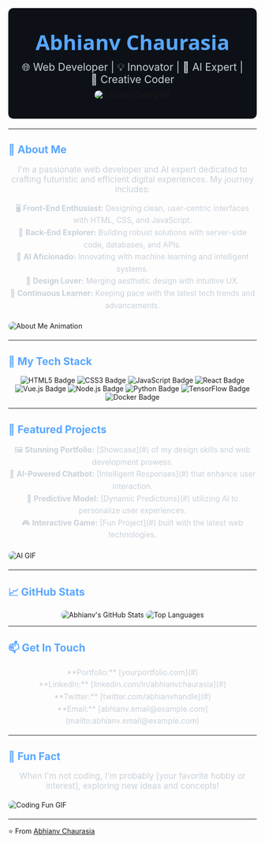 <!-- Hero Section -->
<div style="background-color:#0d1117; padding: 40px 20px; text-align: center; border-radius: 10px; margin-bottom: 20px;">
  <h1 style="color: #58a6ff; font-family: 'Segoe UI', Tahoma, Geneva, Verdana, sans-serif; font-size: 3em; margin: 0; animation: glow 1.5s ease-in-out infinite alternate;">
    Abhianv Chaurasia
  </h1>
  <p style="color: #c9d1d9; font-size: 1.5em; margin: 10px 0;">
    🌐 Web Developer | 💡 Innovator | 🤖 AI Expert | 🎨 Creative Coder
  </p>
  <img src="https://media.giphy.com/media/26tn33aiTi1jkl6H6/giphy.gif" alt="Futuristic Coding GIF" style="max-width: 100%; height: auto; border-radius: 10px;"/>
</div>

---

## <span style="color: #58a6ff;">🚀 About Me</span>

<p style="color: #c9d1d9; font-size: 1.2em; text-align: center;">
I'm a passionate web developer and AI expert dedicated to crafting futuristic and efficient digital experiences. My journey includes:
</p>

<ul style="color: #c9d1d9; font-size: 1.1em; line-height: 1.6; text-align: center; padding: 0; list-style: none;">
  <li>🖥️ <strong>Front-End Enthusiast:</strong> Designing clean, user-centric interfaces with HTML, CSS, and JavaScript.</li>
  <li>🔧 <strong>Back-End Explorer:</strong> Building robust solutions with server-side code, databases, and APIs.</li>
  <li>🤖 <strong>AI Aficionado:</strong> Innovating with machine learning and intelligent systems.</li>
  <li>🎨 <strong>Design Lover:</strong> Merging aesthetic design with intuitive UX.</li>
  <li>🌱 <strong>Continuous Learner:</strong> Keeping pace with the latest tech trends and advancements.</li>
</ul>

<img src="https://media.giphy.com/media/13HgwGsXF0aiGY/giphy.gif" alt="About Me Animation" style="display: block; margin: 20px auto; max-width: 100%; height: auto; border-radius: 10px;"/>

---

## <span style="color: #58a6ff;">🔧 My Tech Stack</span>

<div style="text-align: center;">
  <img src="https://img.shields.io/badge/HTML5-E34F26?style=for-the-badge&logo=html5&logoColor=white" alt="HTML5 Badge"/>
  <img src="https://img.shields.io/badge/CSS3-1572B6?style=for-the-badge&logo=css3&logoColor=white" alt="CSS3 Badge"/>
  <img src="https://img.shields.io/badge/JavaScript-F7DF1E?style=for-the-badge&logo=javascript&logoColor=black" alt="JavaScript Badge"/>
  <img src="https://img.shields.io/badge/React-61DAFB?style=for-the-badge&logo=react&logoColor=black" alt="React Badge"/>
  <img src="https://img.shields.io/badge/Vue.js-4FC08D?style=for-the-badge&logo=vue.js&logoColor=white" alt="Vue.js Badge"/>
  <img src="https://img.shields.io/badge/Node.js-339933?style=for-the-badge&logo=node.js&logoColor=white" alt="Node.js Badge"/>
  <img src="https://img.shields.io/badge/Python-3776AB?style=for-the-badge&logo=python&logoColor=white" alt="Python Badge"/>
  <img src="https://img.shields.io/badge/TensorFlow-FF6F00?style=for-the-badge&logo=tensorflow&logoColor=white" alt="TensorFlow Badge"/>
  <img src="https://img.shields.io/badge/Docker-2496ED?style=for-the-badge&logo=docker&logoColor=white" alt="Docker Badge"/>
</div>

---

## <span style="color: #58a6ff;">🌟 Featured Projects</span>

<ul style="color: #c9d1d9; font-size: 1.1em; line-height: 1.6; text-align: center; padding: 0; list-style: none;">
  <li>🖼️ <strong>Stunning Portfolio:</strong> [Showcase](#) of my design skills and web development prowess.</li>
  <li>💬 <strong>AI-Powered Chatbot:</strong> [Intelligent Responses](#) that enhance user interaction.</li>
  <li>🤖 <strong>Predictive Model:</strong> [Dynamic Predictions](#) utilizing AI to personalize user experiences.</li>
  <li>🎮 <strong>Interactive Game:</strong> [Fun Project](#) built with the latest web technologies.</li>
</ul>

<img src="https://media.giphy.com/media/xT9IgzoKnwFNmISR8I/giphy.gif" alt="AI GIF" style="display: block; margin: 20px auto; max-width: 100%; height: auto; border-radius: 10px;"/>

---

## <span style="color: #58a6ff;">📈 GitHub Stats</span>

<div style="text-align: center;">
  <img src="https://github-readme-stats.vercel.app/api?username=abhianvchaurasia&show_icons=true&theme=radical" alt="Abhianv's GitHub Stats" style="border-radius: 10px;"/>
  <img src="https://github-readme-stats.vercel.app/api/top-langs/?username=abhianvchaurasia&layout=compact&theme=radical" alt="Top Languages" style="border-radius: 10px;"/>
</div>

---

## <span style="color: #58a6ff;">📫 Get In Touch</span>

<ul style="color: #c9d1d9; font-size: 1.1em; line-height: 1.6; text-align: center; padding: 0; list-style: none;">
  <li>**Portfolio:** [yourportfolio.com](#)</li>
  <li>**LinkedIn:** [linkedin.com/in/abhianvchaurasia](#)</li>
  <li>**Twitter:** [twitter.com/abhianvhandle](#)</li>
  <li>**Email:** [abhianv.email@example.com](mailto:abhianv.email@example.com)</li>
</ul>

---

## <span style="color: #58a6ff;">🎨 Fun Fact</span>

<p style="color: #c9d1d9; font-size: 1.2em; text-align: center;">
When I'm not coding, I'm probably [your favorite hobby or interest], exploring new ideas and concepts!
</p>

<img src="https://media.giphy.com/media/f9k1tV7HyORcngKF8v/giphy.gif" alt="Coding Fun GIF" style="display: block; margin: 20px auto; max-width: 100%; height: auto; border-radius: 10px;"/>

---

⭐️ From [Abhianv Chaurasia](https://github.com/abhianvchaurasia)
